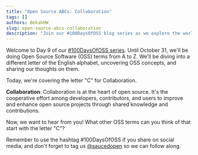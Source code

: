 ```yaml
---
title: "Open Source ABCs: Collaboration"
tags: []
authors: BekahHW
slug: open-source-abcs-collaboration
description: "Join our #100DaysOfOSS blog series as we explore the world of Open Source Software (OSS) from A to Z! Every week, we'll discuss two new letters of the English alphabet. Share your thoughts, ideas, and favorite OSS projects for each letter. Let's celebrate the power of open source together! "
---
```


Welcome to Day 9 of our [#100DaysOfOSS series](https://dev.to/opensauced/100daysofoss-growing-skills-and-real-world-experience-3o5k). Until October 31, we'll be doing  Open Source Software (OSS) terms from A to Z. We'll be diving into a different letter of the English alphabet, uncovering OSS concepts, and sharing our thoughts on them.

Today, we're covering the letter "C" for Collaboration. 

**Collaboration**: Collaboration is at the heart of open source. It's the cooperative effort among developers, contributors, and users to improve and enhance open source projects through shared knowledge and contributions.

Now, we want to hear from you! What other OSS terms can you think of that start with the letter "C"? 

Remember to use the hashtag #100DaysOfOSS if you share on social media, and don't forget to tag us [@saucedopen](https://twitter.com/saucedopen) so we can follow along.
